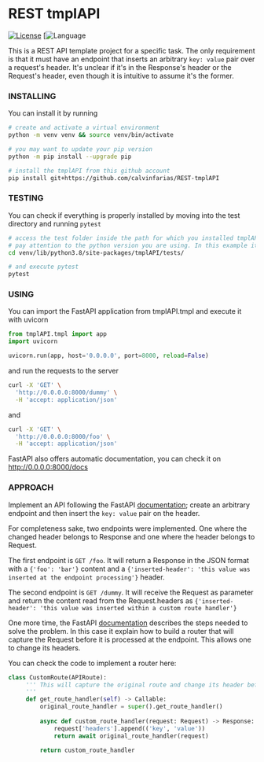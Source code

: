 # REST tmplAPI
[![License](https://img.shields.io/badge/license-MIT-black.svg)](../master/LICENSE)
[![Language](https://img.shields.io/badge/language-Python-blue.svg)

This is a REST API template project for a specific task. The only requirement is that it must have an endpoint that inserts an arbitrary `key: value` pair over a request's header. It's unclear if it's in the Response's header or the Request's header, even though it is intuitive to assume it's the former.



### INSTALLING

You can install it by running 
``` bash
# create and activate a virtual environment
python -m venv venv && source venv/bin/activate

# you may want to update your pip version
python -m pip install --upgrade pip

# install the tmplAPI from this github account
pip install git+https://github.com/calvinfarias/REST-tmplAPI
```



### TESTING

You can check if everything is properly installed by moving into the test directory and running `pytest`
``` bash
# access the test folder inside the path for which you installed tmplAPI
# pay attention to the python version you are using. In this example it's 3.8.*
cd venv/lib/python3.8/site-packages/tmplAPI/tests/

# and execute pytest
pytest
```



### USING

You can import the FastAPI application from tmplAPI.tmpl and execute it with uvicorn
``` Python
from tmplAPI.tmpl import app
import uvicorn

uvicorn.run(app, host='0.0.0.0', port=8000, reload=False)
```

and run the requests to the server

``` bash
curl -X 'GET' \
  'http://0.0.0.0:8000/dummy' \
  -H 'accept: application/json'
```

and

``` bash
curl -X 'GET' \
  'http://0.0.0.0:8000/foo' \
  -H 'accept: application/json'
```

FastAPI also offers automatic documentation, you can check it on http://0.0.0.0:8000/docs



### APPROACH

Implement an API following the FastAPI [documentation](https://fastapi.tiangolo.com/); create an arbitrary endpoint and then insert the `key: value` pair on the header. 

For completeness sake, two endpoints were implemented. One where the changed header belongs to Response and one where the header belongs to Request.


The first endpoint is `GET /foo`. It will return a Response in the JSON format with a `{'foo': 'bar'}` content and  a `{'inserted-header': 'this value was inserted at the endpoint processing'}` header.

The second endpoint is `GET /dummy`. It will receive the Request as parameter and return the content read from the Request.headers as `{'inserted-header': 'this value was inserted within a custom route handler'}`

One more time, the FastAPI [documentation](https://fastapi.tiangolo.com/advanced/custom-request-and-route/) describes the steps needed to solve the problem. In this case it explain how to build a router that will capture the Request before it is processed at the endpoint. This allows one to change its headers.

You can check the code to implement a router here:

``` Python
class CustomRoute(APIRoute):
     ''' This will capture the original route and change its header before processing it at the endpoint
     '''
     def get_route_handler(self) -> Callable:
         original_route_handler = super().get_route_handler()
 
         async def custom_route_handler(request: Request) -> Response:
             request['headers'].append(('key', 'value'))
             return await original_route_handler(request)
 
         return custom_route_handler
```

